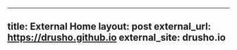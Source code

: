 <!-- ---
layout: page
title: Home
# permalink: https://drusho.github.io
mainsite: http://drusho.io -->

<!-- --- -->
<!-- ---

<a href="{{page.mainsite}}">Home</a> -->

<!-- --- -->
---
title: External Home
layout: post
external_url: https://drusho.github.io
external_site: drusho.io
---